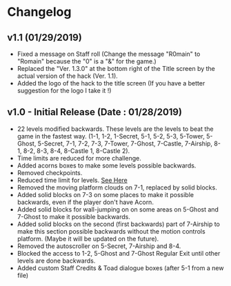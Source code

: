# Changelog

## v1.1 (01/29/2019)

- Fixed a message on Staff roll (Change the message "R0main" to "Romain" because the "0" is a "&" for the game.)
- Replaced the "Ver. 1.3.0" at the bottom right of the Title screen by the actual version of the hack (Ver. 1.1).
- Added the logo of the hack to the title screen (If you have a better suggestion for the logo I take it !)

## v1.0 - Initial Release (Date : 01/28/2019)

- 22 levels modified backwards. These levels are the levels to beat the game in the fastest way. (1-1, 1-2, 1-Secret, 5-1, 5-2, 5-3, 5-Tower, 5-Ghost, 5-Secret, 7-1, 7-2, 7-3, 7-Tower, 7-Ghost, 7-Castle, 7-Airship, 8-1, 8-2, 8-3, 8-4, 8-Castle 1, 8-Castle 2).
- Time limits are reduced for more challenge.
- Added acorns boxes to make some levels possible backwards.
- Removed checkpoints.
- Reduced time limit for levels. [See Here](https://github.com/R0-main/Backwards-Super-Mario-Bros.-U/blob/master/Time%20limit%20changes.md)
- Removed the moving platform clouds on 7-1, replaced by solid blocks.
- Added solid blocks on 7-3 on some places to make it possible backwards, even if the player don't have Acorn.
- Added solid blocks for wall-jumping on on some areas on 5-Ghost and 7-Ghost to make it possible backwards.
- Added solid blocks on the second (first backwards) part of 7-Airship to make this section possible backwards without the motion controls platform. (Maybe it will be updated on the future).
- Removed the autoscroller on 5-Secret, 7-Airship and 8-4.
- Blocked the access to 1-2, 5-Ghost and 7-Ghost Regular Exit until other levels are done backwards.
- Added custom Staff Credits & Toad dialogue boxes (after 5-1 from a new file)

